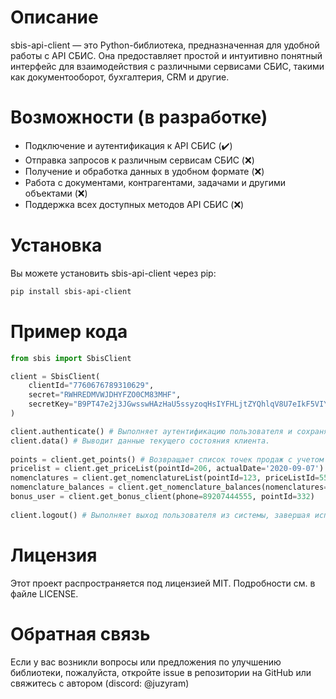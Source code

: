 # Описание
sbis-api-client — это Python-библиотека, предназначенная для удобной работы с API СБИС. Она предоставляет простой и интуитивно понятный интерфейс для взаимодействия с различными сервисами СБИС, такими как документооборот, бухгалтерия, CRM и другие.

# Возможности (в разработке)
* Подключение и аутентификация к API СБИС (✔️)
* Отправка запросов к различным сервисам СБИС (❌)
* Получение и обработка данных в удобном формате (❌)
* Работа с документами, контрагентами, задачами и другими объектами (❌)
* Поддержка всех доступных методов API СБИС (❌)

# Установка
Вы можете установить sbis-api-client через pip:
```sh
pip install sbis-api-client
```

# Пример кода
```py
from sbis import SbisClient

client = SbisClient(
    clientId="7760676789310629",
    secret="RWHREDMVWJDHYFZO0CM83MHF",
    secretKey="B9PT47e2j3JGwsswHAzHaU5ssyzoqHsIYFHLjtZYQhlqV8U7eIkF5VIYluyrGwugVv7g1dWRcbSnoCzk10gq961GdzfpUD7INYZiS0wR8K1lrbVwkMjvqi"
)

client.authenticate() # Выполняет аутентификацию пользователя и сохраняет полученный токен и сессионный ID (sid).
client.data() # Выводит данные текущего состояния клиента.
    
points = client.get_points() # Возвращает список точек продаж с учетом заданных параметров.
pricelist = client.get_priceList(pointId=206, actualDate='2020-09-07') # Запрос возвращает информацию о действующих прайс-листах. Чтобы запрос работал корректно, настройте прайс-лист с типом «Выбранные наименования».
nomenclatures = client.get_nomenclatureList(pointId=123, priceListId=555) # Запрос возвращает информацию о товарах и услугах по действующему прайс-листу.
nomenclature_balances = client.get_nomenclature_balances(nomenclatures=[123, 321], warehouses=[456, 789], companies=444) # Запрос возвращает информацию об остатках товаров на складе.
bonus_user = client.get_bonus_client(phone=89207444555, pointId=332)
    
client.logout() # Выполняет выход пользователя из системы, завершая использование текущего токена доступа.
```

# Лицензия
Этот проект распространяется под лицензией MIT. Подробности см. в файле LICENSE.

# Обратная связь
Если у вас возникли вопросы или предложения по улучшению библиотеки, пожалуйста, откройте issue в репозитории на GitHub или свяжитесь с автором (discord: @juzyram)
